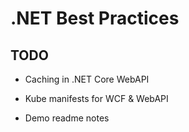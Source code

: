 # .NET Best Practices

## TODO 

- Caching in .NET Core WebAPI

- Kube manifests for WCF & WebAPI

- Demo readme notes